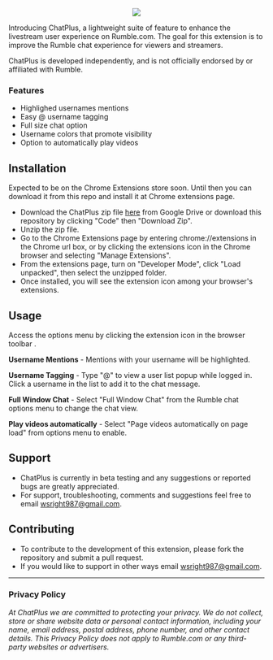 <p align="center">
  <img src="https://i.imgur.com/05NHmoU.png" />
</p>


Introducing ChatPlus, a lightweight suite of feature to enhance the livestream user experience on Rumble.com. The goal for this extension is to improve the Rumble chat experience for viewers and streamers. 

ChatPlus is developed independently, and is not officially endorsed by or affiliated with Rumble.

### Features 
- Highlighed usernames mentions 
- Easy @ username tagging
- Full size chat option
- Username colors that promote visibility
- Option to automatically play videos

## Installation

Expected to be on the Chrome Extensions store soon. Until then you can download it from this repo and install it at Chrome extensions page.

- Download the ChatPlus zip file [here](https://drive.google.com/file/d/1h_IiGSkpIADVvbtgnPknzBBLzUEKOrzi/view?usp=share_link) from Google Drive or download this repository by clicking "Code" then "Download Zip".
- Unzip the zip file. 
- Go to the Chrome Extensions page by entering chrome://extensions in the Chrome url box, or by clicking the extensions icon in the Chrome browser and selecting "Manage Extensions". 
- From the extensions page, turn on "Developer Mode", click "Load unpacked", then select the unzipped folder.
- Once installed, you will see the extension icon among your browser's extensions. 

## Usage

Access the options menu by clicking the extension icon in the browser toolbar .

**Username Mentions** - Mentions with your username will be highlighted.

**Username Tagging** - Type "@" to view a user list popup while logged in. Click a username in the list to add it to the chat message.

**Full Window Chat** - Select "Full Window Chat" from the Rumble chat options menu to change the chat view.

**Play videos automatically** - Select "Page videos automatically on page load" from options menu to enable.

## Support
- ChatPlus is currently in beta testing and any suggestions or reported bugs are greatly appreciated. 
- For support, troubleshooting, comments and suggestions feel free to email wsright987@gmail.com. 

## Contributing
- To contribute to the development of this extension, please fork the repository and submit a pull request.
- If you would like to support in other ways email wsright987@gmail.com.

---

### Privacy Policy

*At ChatPlus we are committed to protecting your privacy. We do not collect, store or share website data or personal contact information, including your name, email address, postal address, phone number, and other contact details. This Privacy Policy does not apply to Rumble.com or any third-party websites or advertisers.*
